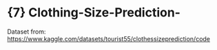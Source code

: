 # {7} Clothing-Size-Prediction-

Dataset from: https://www.kaggle.com/datasets/tourist55/clothessizeprediction/code
